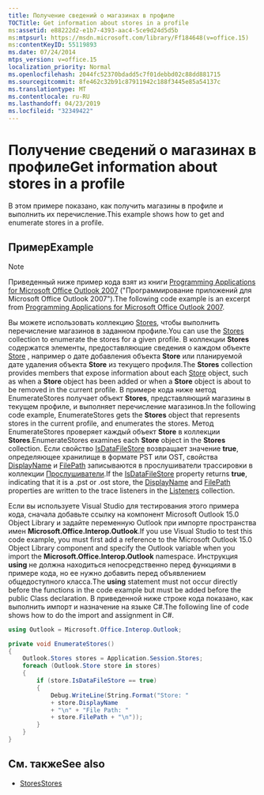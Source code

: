 ```yaml
---
title: Получение сведений о магазинах в профиле
TOCTitle: Get information about stores in a profile
ms:assetid: e88222d2-e1b7-4393-aac4-5ce9d24d5d5b
ms:mtpsurl: https://msdn.microsoft.com/library/Ff184648(v=office.15)
ms:contentKeyID: 55119893
ms.date: 07/24/2014
mtps_version: v=office.15
localization_priority: Normal
ms.openlocfilehash: 2044fc52370bdadd5c7f01debbd02c88dd881715
ms.sourcegitcommit: 8fe462c32b91c87911942c188f3445e85a54137c
ms.translationtype: MT
ms.contentlocale: ru-RU
ms.lasthandoff: 04/23/2019
ms.locfileid: "32349422"
---
```

# <a name="get-information-about-stores-in-a-profile"></a><span data-ttu-id="12760-102">Получение сведений о магазинах в профиле</span><span class="sxs-lookup"><span data-stu-id="12760-102">Get information about stores in a profile</span></span>

<span data-ttu-id="12760-103">В этом примере показано, как получить магазины в профиле и выполнить их перечисление.</span><span class="sxs-lookup"><span data-stu-id="12760-103">This example shows how to get and enumerate stores in a profile.</span></span>

## <a name="example"></a><span data-ttu-id="12760-104">Пример</span><span class="sxs-lookup"><span data-stu-id="12760-104">Example</span></span>

> [!NOTE] 
> <span data-ttu-id="12760-105">Приведенный ниже пример кода взят из книги [Programming Applications for Microsoft Office Outlook 2007](https://www.amazon.com/gp/product/0735622493?ie=UTF8&tag=msmsdn-20&linkCode=as2&camp=1789&creative=9325&creativeASIN=0735622493) ("Программирование приложений для Microsoft Office Outlook 2007").</span><span class="sxs-lookup"><span data-stu-id="12760-105">The following code example is an excerpt from [Programming Applications for Microsoft Office Outlook 2007](https://www.amazon.com/gp/product/0735622493?ie=UTF8&tag=msmsdn-20&linkCode=as2&camp=1789&creative=9325&creativeASIN=0735622493).</span></span>

<span data-ttu-id="12760-106">Вы можете использовать коллекцию [Stores](https://msdn.microsoft.com/library/bb622944\(v=office.15\)), чтобы выполнить перечисление магазинов в заданном профиле.</span><span class="sxs-lookup"><span data-stu-id="12760-106">You can use the [Stores](https://msdn.microsoft.com/library/bb622944\(v=office.15\)) collection to enumerate the stores for a given profile.</span></span> <span data-ttu-id="12760-107">В коллекции **Stores** содержатся элементы, предоставляющие сведения о каждом объекте [Store](https://msdn.microsoft.com/library/bb609139\(v=office.15\)) , например о дате добавления объекта **Store** или планируемой дате удаления объекта **Store** из текущего профиля.</span><span class="sxs-lookup"><span data-stu-id="12760-107">The **Stores** collection provides members that expose information about each [Store](https://msdn.microsoft.com/library/bb609139\(v=office.15\)) object, such as when a **Store** object has been added or when a **Store** object is about to be removed in the current profile.</span></span> <span data-ttu-id="12760-108">В примере кода ниже метод EnumerateStores получает объект **Stores**, представляющий магазины в текущем профиле, и выполняет перечисление магазинов.</span><span class="sxs-lookup"><span data-stu-id="12760-108">In the following code example, EnumerateStores gets the **Stores** object that represents stores in the current profile, and enumerates the stores.</span></span> <span data-ttu-id="12760-109">Метод EnumerateStores проверяет каждый объект **Store** в коллекции **Stores**.</span><span class="sxs-lookup"><span data-stu-id="12760-109">EnumerateStores examines each **Store** object in the **Stores** collection.</span></span> <span data-ttu-id="12760-110">Если свойство [IsDataFileStore](https://msdn.microsoft.com/library/bb624116\(v=office.15\)) возвращает значение **true**, определяющее хранилище в формате PST или OST, свойства [DisplayName](https://msdn.microsoft.com/library/bb612209\(v=office.15\)) и [FilePath](https://msdn.microsoft.com/library/bb646113\(v=office.15\)) записываются в прослушиватели трассировки в коллекции [Прослушиватели](https://msdn.microsoft.com/library/system.diagnostics.debug.listeners.aspx).</span><span class="sxs-lookup"><span data-stu-id="12760-110">If the [IsDataFileStore](https://msdn.microsoft.com/library/bb624116\(v=office.15\)) property returns **true**, indicating that it is a .pst or .ost store, the [DisplayName](https://msdn.microsoft.com/library/bb612209\(v=office.15\)) and [FilePath](https://msdn.microsoft.com/library/bb646113\(v=office.15\)) properties are written to the trace listeners in the [Listeners](https://msdn.microsoft.com/library/system.diagnostics.debug.listeners.aspx) collection.</span></span>

<span data-ttu-id="12760-111">Если вы используете Visual Studio для тестирования этого примера кода, сначала добавьте ссылку на компонент Microsoft Outlook 15.0 Object Library и задайте переменную Outlook при импорте пространства имен **Microsoft.Office.Interop.Outlook**.</span><span class="sxs-lookup"><span data-stu-id="12760-111">If you use Visual Studio to test this code example, you must first add a reference to the Microsoft Outlook 15.0 Object Library component and specify the Outlook variable when you import the **Microsoft.Office.Interop.Outlook** namespace.</span></span> <span data-ttu-id="12760-112">Инструкция **using** не должна находиться непосредственно перед функциями в примере кода, но ее нужно добавить перед объявлением общедоступного класса.</span><span class="sxs-lookup"><span data-stu-id="12760-112">The **using** statement must not occur directly before the functions in the code example but must be added before the public Class declaration.</span></span> <span data-ttu-id="12760-113">В приведенной ниже строке кода показано, как выполнить импорт и назначение на языке C\#.</span><span class="sxs-lookup"><span data-stu-id="12760-113">The following line of code shows how to do the import and assignment in C\#.</span></span>

```csharp
using Outlook = Microsoft.Office.Interop.Outlook;
```


```csharp
private void EnumerateStores()
{
    Outlook.Stores stores = Application.Session.Stores;
    foreach (Outlook.Store store in stores)
    {
        if (store.IsDataFileStore == true)
        {
            Debug.WriteLine(String.Format("Store: "
            + store.DisplayName
            + "\n" + "File Path: "
            + store.FilePath + "\n"));
        }
    }
}
```

## <a name="see-also"></a><span data-ttu-id="12760-114">См. также</span><span class="sxs-lookup"><span data-stu-id="12760-114">See also</span></span>

- [<span data-ttu-id="12760-115">Stores</span><span class="sxs-lookup"><span data-stu-id="12760-115">Stores</span></span>](stores.md)

